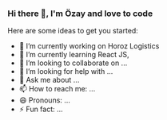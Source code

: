 ### Hi there 👋, I'm Özay and love to code




Here are some ideas to get you started:

- 🔭 I’m currently working on Horoz Logistics
- 🌱 I’m currently learning React JS,
- 👯 I’m looking to collaborate on ...
- 🤔 I’m looking for help with ...
- 💬 Ask me about ...
- 📫 How to reach me: ...
- 😄 Pronouns: ...
- ⚡ Fun fact: ...

